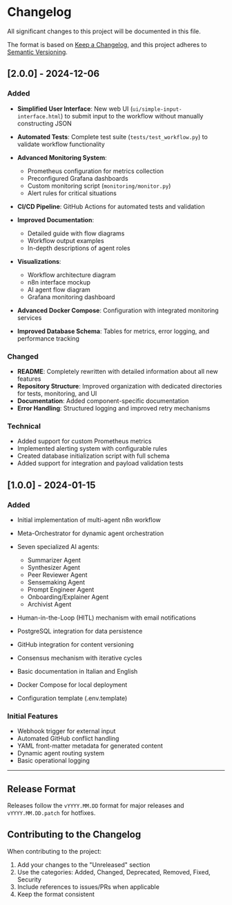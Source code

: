 # Changelog

All significant changes to this project will be documented in this file.

The format is based on [Keep a Changelog](https://keepachangelog.com/en/1.0.0/),
and this project adheres to [Semantic Versioning](https://semver.org/spec/v2.0.0.html).

## \[2.0.0] - 2024-12-06

### Added

* **Simplified User Interface**: New web UI (`ui/simple-input-interface.html`) to submit input to the workflow without manually constructing JSON
* **Automated Tests**: Complete test suite (`tests/test_workflow.py`) to validate workflow functionality
* **Advanced Monitoring System**:

  * Prometheus configuration for metrics collection
  * Preconfigured Grafana dashboards
  * Custom monitoring script (`monitoring/monitor.py`)
  * Alert rules for critical situations
* **CI/CD Pipeline**: GitHub Actions for automated tests and validation
* **Improved Documentation**:

  * Detailed guide with flow diagrams
  * Workflow output examples
  * In-depth descriptions of agent roles
* **Visualizations**:

  * Workflow architecture diagram
  * n8n interface mockup
  * AI agent flow diagram
  * Grafana monitoring dashboard
* **Advanced Docker Compose**: Configuration with integrated monitoring services
* **Improved Database Schema**: Tables for metrics, error logging, and performance tracking

### Changed

* **README**: Completely rewritten with detailed information about all new features
* **Repository Structure**: Improved organization with dedicated directories for tests, monitoring, and UI
* **Documentation**: Added component-specific documentation
* **Error Handling**: Structured logging and improved retry mechanisms

### Technical

* Added support for custom Prometheus metrics
* Implemented alerting system with configurable rules
* Created database initialization script with full schema
* Added support for integration and payload validation tests

## \[1.0.0] - 2024-01-15

### Added

* Initial implementation of multi-agent n8n workflow
* Meta-Orchestrator for dynamic agent orchestration
* Seven specialized AI agents:

  * Summarizer Agent
  * Synthesizer Agent
  * Peer Reviewer Agent
  * Sensemaking Agent
  * Prompt Engineer Agent
  * Onboarding/Explainer Agent
  * Archivist Agent
* Human-in-the-Loop (HITL) mechanism with email notifications
* PostgreSQL integration for data persistence
* GitHub integration for content versioning
* Consensus mechanism with iterative cycles
* Basic documentation in Italian and English
* Docker Compose for local deployment
* Configuration template (.env.template)

### Initial Features

* Webhook trigger for external input
* Automated GitHub conflict handling
* YAML front-matter metadata for generated content
* Dynamic agent routing system
* Basic operational logging

---

## Release Format

Releases follow the `vYYYY.MM.DD` format for major releases and `vYYYY.MM.DD.patch` for hotfixes.

## Contributing to the Changelog

When contributing to the project:

1. Add your changes to the "Unreleased" section
2. Use the categories: Added, Changed, Deprecated, Removed, Fixed, Security
3. Include references to issues/PRs when applicable
4. Keep the format consistent
